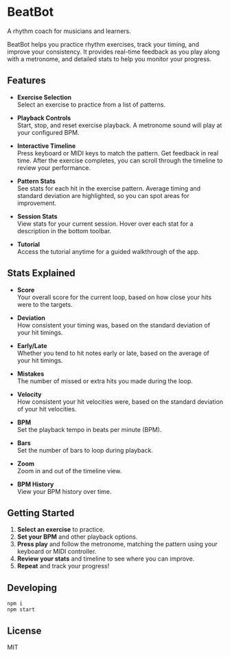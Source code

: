 # BeatBot

A rhythm coach for musicians and learners.

BeatBot helps you practice rhythm exercises, track your timing, and improve your consistency. It provides real-time feedback as you play along with a metronome, and detailed stats to help you monitor your progress.

## Features

- **Exercise Selection**  
  Select an exercise to practice from a list of patterns.

- **Playback Controls**  
  Start, stop, and reset exercise playback. A metronome sound will play at your configured BPM.

- **Interactive Timeline**  
  Press keyboard or MIDI keys to match the pattern. Get feedback in real time. After the exercise completes, you can scroll through the timeline to review your performance.

- **Pattern Stats**  
  See stats for each hit in the exercise pattern. Average timing and standard deviation are highlighted, so you can spot areas for improvement.

- **Session Stats**  
  View stats for your current session. Hover over each stat for a description in the bottom toolbar.

- **Tutorial**  
  Access the tutorial anytime for a guided walkthrough of the app.

## Stats Explained

- **Score**  
  Your overall score for the current loop, based on how close your hits were to the targets.

- **Deviation**  
  How consistent your timing was, based on the standard deviation of your hit timings.

- **Early/Late**  
  Whether you tend to hit notes early or late, based on the average of your hit timings.

- **Mistakes**  
  The number of missed or extra hits you made during the loop.

- **Velocity**  
  How consistent your hit velocities were, based on the standard deviation of your hit velocities.

- **BPM**  
  Set the playback tempo in beats per minute (BPM).

- **Bars**  
  Set the number of bars to loop during playback.

- **Zoom**  
  Zoom in and out of the timeline view.

- **BPM History**  
  View your BPM history over time.

## Getting Started

1. **Select an exercise** to practice.
2. **Set your BPM** and other playback options.
3. **Press play** and follow the metronome, matching the pattern using your keyboard or MIDI controller.
4. **Review your stats** and timeline to see where you can improve.
5. **Repeat** and track your progress!

## Developing

```
npm i
npm start
```

## License

MIT